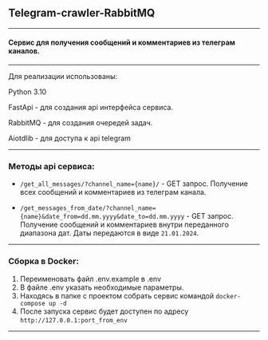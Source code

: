 ## Telegram-crawler-RabbitMQ

---

#### Сервис для получения сообщений и комментариев из телеграм каналов.

---
Для реализации использованы:

Python 3.10

FastApi - для создания api интерфейса сервиса.

RabbitMQ - для создания очередей задач.

Aiotdlib - для доступа к api telegram

---

### Методы api сервиса:

* `/get_all_messages/?channel_name={name}/` - GET запрос. Получение всех сообщений и комментариев из телеграм канала.

* `/get_messages_from_date/?channel_name={name}&date_from=dd.mm.yyyy&date_to=dd.mm.yyyy` - GET запрос.
  Получение сообщений и комментариев внутри переданного диапазона дат. Даты передаются в виде `21.01.2024`.

---

### Сборка в Docker:

1. Переименовать файл .env.example в .env
2. В файле .env указать необходимые параметры.
3. Находясь в папке с проектом собрать сервис командой ```docker-compose up -d```
4. После запуска сервис будет доступен по адресу `http://127.0.0.1:port_from_env`

---
